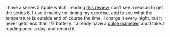 I have a series 5 Apple watch, reading <a href="https://www.theverge.com/2020/9/17/21440604/apple-watch-series-6-impressions-photos-video-blood-oxygen">this review</a>, can't see a reason to get the series 6. I use it mainly for timing my exercise, and to see what the temperature is outside and of course the time. I charge it every night, but it never gets less than 1/2 battery. I already have a <a href="https://www.amazon.com/dp/B08925BSQJ?gclid=CjwKCAjwkoz7BRBPEiwAeKw3q5aZ6H8UhO9-Mvimosqj09gb1Ieg576mrwkZy5zwD6s0GzfEl1wdQRoCBssQAvD_BwE">pulse oximeter</a>, and I take a reading once a day, and record it. 

